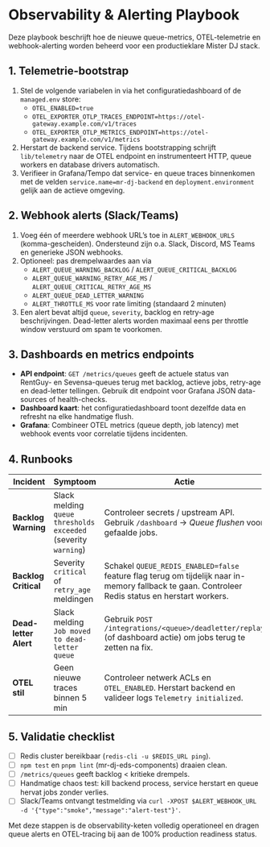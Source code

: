 # Observability & Alerting Playbook

Deze playbook beschrijft hoe de nieuwe queue-metrics, OTEL-telemetrie en webhook-alerting worden beheerd voor een productieklare Mister DJ stack.

## 1. Telemetrie-bootstrap

1. Stel de volgende variabelen in via het configuratiedashboard of de `managed.env` store:
   - `OTEL_ENABLED=true`
   - `OTEL_EXPORTER_OTLP_TRACES_ENDPOINT=https://otel-gateway.example.com/v1/traces`
   - `OTEL_EXPORTER_OTLP_METRICS_ENDPOINT=https://otel-gateway.example.com/v1/metrics`
2. Herstart de backend service. Tijdens bootstrapping schrijft `lib/telemetry` naar de OTEL endpoint en instrumenteert HTTP, queue workers en database drivers automatisch.
3. Verifieer in Grafana/Tempo dat service- en queue traces binnenkomen met de velden `service.name=mr-dj-backend` en `deployment.environment` gelijk aan de actieve omgeving.

## 2. Webhook alerts (Slack/Teams)

1. Voeg één of meerdere webhook URL’s toe in `ALERT_WEBHOOK_URLS` (komma-gescheiden). Ondersteund zijn o.a. Slack, Discord, MS Teams en generieke JSON webhooks.
2. Optioneel: pas drempelwaardes aan via
   - `ALERT_QUEUE_WARNING_BACKLOG` / `ALERT_QUEUE_CRITICAL_BACKLOG`
   - `ALERT_QUEUE_WARNING_RETRY_AGE_MS` / `ALERT_QUEUE_CRITICAL_RETRY_AGE_MS`
   - `ALERT_QUEUE_DEAD_LETTER_WARNING`
   - `ALERT_THROTTLE_MS` voor rate limiting (standaard 2 minuten)
3. Een alert bevat altijd `queue`, `severity`, backlog en retry-age beschrijvingen. Dead-letter alerts worden maximaal eens per throttle window verstuurd om spam te voorkomen.

## 3. Dashboards en metrics endpoints

- **API endpoint**: `GET /metrics/queues` geeft de actuele status van RentGuy- en Sevensa-queues terug met backlog, actieve jobs, retry-age en dead-letter tellingen. Gebruik dit endpoint voor Grafana JSON data-sources of health-checks.
- **Dashboard kaart**: het configuratiedashboard toont dezelfde data en refresht na elke handmatige flush.
- **Grafana**: Combineer OTEL metrics (queue depth, job latency) met webhook events voor correlatie tijdens incidenten.

## 4. Runbooks

| Incident | Symptoom | Actie |
| --- | --- | --- |
| **Backlog Warning** | Slack melding `queue thresholds exceeded` (severity `warning`) | Controleer secrets / upstream API. Gebruik `/dashboard` → *Queue flushen* voor gefaalde jobs. |
| **Backlog Critical** | Severity `critical` of `retry_age` meldingen | Schakel `QUEUE_REDIS_ENABLED=false` feature flag terug om tijdelijk naar in-memory fallback te gaan. Controleer Redis status en herstart workers. |
| **Dead-letter Alert** | Slack melding `Job moved to dead-letter queue` | Gebruik `POST /integrations/<queue>/deadletter/replay` (of dashboard actie) om jobs terug te zetten na fix. |
| **OTEL stil** | Geen nieuwe traces binnen 5 min | Controleer netwerk ACLs en `OTEL_ENABLED`. Herstart backend en valideer logs `Telemetry initialized`. |

## 5. Validatie checklist

- [ ] Redis cluster bereikbaar (`redis-cli -u $REDIS_URL ping`).
- [ ] `npm test` en `pnpm lint` (mr-dj-eds-components) draaien clean.
- [ ] `/metrics/queues` geeft backlog < kritieke drempels.
- [ ] Handmatige chaos test: kill backend process, service herstart en queue hervat jobs zonder verlies.
- [ ] Slack/Teams ontvangt testmelding via `curl -XPOST $ALERT_WEBHOOK_URL -d '{"type":"smoke","message":"alert-test"}'`.

Met deze stappen is de observability-keten volledig operationeel en dragen queue alerts en OTEL-tracing bij aan de 100% production readiness status.
